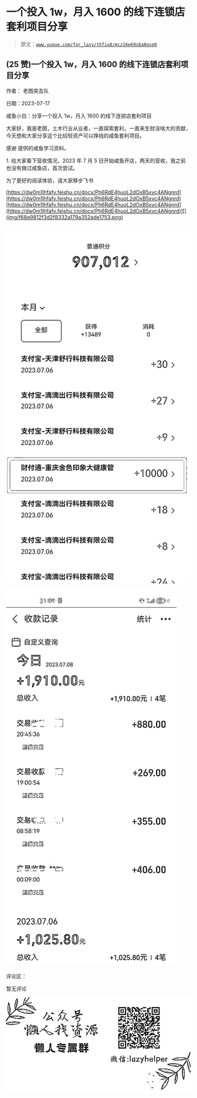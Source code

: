 # 一个投入 1w，月入 1600 的线下连锁店套利项目分享

> 原文：[`www.yuque.com/for_lazy/thfiu8/mcz16e69sba8gse0`](https://www.yuque.com/for_lazy/thfiu8/mcz16e69sba8gse0)



## (25 赞)一个投入 1w，月入 1600 的线下连锁店套利项目分享 

作者： 老图突击队 

日期：2023-07-17 

咸鱼小白：分享一个投入 1w，月入 1600 的线下连锁店套利项目 

大家好，我是老图，土木行业从业者，一直探索套利，一直来生财没啥大的贡献，今天想和大家分享这个比较轻资产可以挣钱的咸鱼套利项目。 

感谢 提供的咸鱼学习资料。 

1. 给大家看下营收情况，2023 年 7 月 5 日开始咸鱼开店，两天的营收，我之前也没有做过咸鱼店，首次尝试。 

为了更好的阅读体验，请大家移步飞书 

[https://dw0m1lhfafv.feishu.cn/docx/Ph6RdE4huoL2dOxB5xyc4ANgnrd](https://dw0m1lhfafv.feishu.cn/docx/Ph6RdE4huoL2dOxB5xyc4ANgnrd)[https://dw0m1lhfafv.feishu.cn/docx/Ph6RdE4huoL2dOxB5xyc4ANgnrd](https://dw0m1lhfafv.feishu.cn/docx/Ph6RdE4huoL2dOxB5xyc4ANgnrd)![](img/f68e9812f3d2f8332a179a352ade1753.png) 

![](img/5d6d7c6208b5111cfd505be6a469af58.png) 

![](img/19477a88c75e1479748f70e3ae99d954.png) 

评论区： 

暂无评论 

![](img/894d30a529e7c37bcd3392323c99941c.png)  